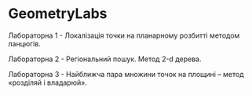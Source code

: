 # GeometryLabs

Лабораторна 1 - Локалізація точки на планарному розбитті методом ланцюгів.

Лабораторна 2 - Регіональний пошук. Метод 2-d дерева.

Лабораторна 3 - Найближча пара множини точок на площині – метод «розділяй і владарюй».
